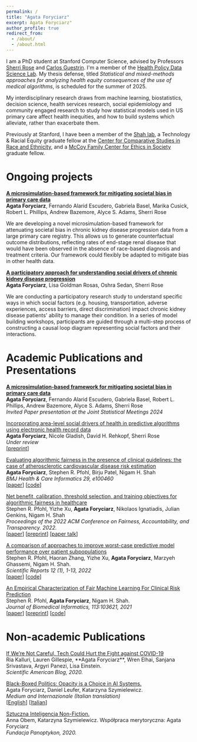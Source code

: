 ```yaml
---
permalink: /
title: "Agata Foryciarz"
excerpt: Agata Foryciarz"
author_profile: true
redirect_from: 
  - /about/
  - /about.html
---
```


I am a PhD student at Stanford Computer Science, advised by Professors [Sherri Rose](http://drsherrirose.org/) and [Carlos Guestrin](https://guestrin.su.domains/). 
I'm a member of the [Health Policy Data Science Lab](http://healthpolicydatascience.org/). My thesis defense, titled _Statistical and mixed-methods approaches for analyzing health equity consequences of the use of medical algorithms_, is scheduled for the summer of 2025.

My interdisciplinary research draws from machine learning, biostatistics, decision science, health services research, social epidemiology and community engaged research to study how statistical models used in US primary care affect health inequities, and how to build systems which alleviate, rather than exacerbate them.

Previously at Stanford, I have been a member of the [Shah lab](https://shahlab.stanford.edu/), a Technology & Racial Equity graduate fellow at the [Center for
Comparative Studies in Race and Ethnicity](https://ccsre.stanford.edu/), and a [McCoy Family Center for Ethics in Society](https://ethicsinsociety.stanford.edu/) graduate fellow.

Ongoing projects
======
<u><b> A microsimulation-based framework for mitigating societal bias in primary care data </b></u>
<br>
<b>Agata Foryciarz</b>, Fernando Alarid Escudero, Gabriela Basel, Marika Cusick, Robert L. Phillips, Andrew Bazemore, Alyce S. Adams, Sherri Rose

We are developing a novel microsimulation-based framework for attenuating societal bias in chronic kidney disease progression data from a large primary care registry. This allows us to generate counterfactual outcome distributions, reflecting rates of end-stage renal disease that would have been observed in the absence of race-based diagnosis and treatment criteria. Our framework could flexibly be adapted to mitigate bias in other health data. 

<u><b> A participatory approach for understanding social drivers of chronic kidney disease progression</b></u>
<br>
<b>Agata Foryciarz</b>, Lisa Goldman Rosas, Oshra Sedan, Sherri Rose

We are conducting a participatory research study to understand specific ways in which social factors (e.g. housing, transportation, adverse experiences, access barriers, direct discrimination) impact chronic kidney disease patients' ability to manage their condition. In a series of model building workshops, participants are guided through a multi-step process of constructing a causal loop diagram representing social factors and their interactions.


Academic Publications and Presentations
======

<u><b> A microsimulation-based framework for mitigating societal bias in primary care data </b></u>
<br>
<b>Agata Foryciarz</b>, Fernando Alarid Escudero, Gabriela Basel, Robert L. Phillips, Andrew Bazemore, Alyce S. Adams, Sherri Rose
<br>
<i>Invited Paper presentation at the Joint Statistical Meetings 2024</i>

<a href="/files/Foryciarz2024.pdf">Incorporating area-level social drivers of health in predictive algorithms using electronic health record data</a>
<br>
<b>Agata Foryciarz</b>, Nicole Gladish, David H. Rehkopf, Sherri Rose
<br>
<i>Under review</i>
<br>
\[<a href="/files/Foryciarz2024.pdf">preprint</a>\]

<a href="https://informatics.bmj.com/content/29/1/e100460.full">Evaluating algorithmic fairness in the presence of clinical guidelines: the case of atherosclerotic cardiovascular disease risk estimation</a>
<br>
<b>Agata Foryciarz</b>, Stephen R. Pfohl, Birju Patel, Nigam H. Shah
<br>
<i>BMJ Health & Care Informatics 29, e100460</i>
<br>
\[<a href="https://arxiv.org/abs/2202.01906">paper</a>\]
\[<a href="https://github.com/agataf/fairness_eval_ascvd">code</a>\]

<a href="https://arxiv.org/abs/2202.01906">Net benefit, calibration, threshold selection, and training objectives for algorithmic fairness in healthcare</a>
<br>
Stephen R. Pfohl, Yizhe Xu, <b>Agata Foryciarz</b>, Nikolaos Ignatiadis, Julian Genkins, Nigam H. Shah
<br>
<i>Proceedings of the 2022 ACM Conference on Fairness, Accountability, and Transparency. 2022.</i>
<br>
\[<a href="https://dl.acm.org/doi/abs/10.1145/3531146.3533166">paper</a>\]
\[<a href="https://arxiv.org/abs/2202.01906">preprint</a>\]
\[<a href="https://www.youtube.com/watch?v=LBFPHd7q-eU">paper talk</a>\]

<a href="https://www.nature.com/articles/s41598-022-07167-7">A comparison of approaches to improve worst-case predictive model performance over patient subpopulations</a>
<br>
Stephen R. Pfohl, Haoran Zhang, Yizhe Xu, **Agata Foryciarz**, Marzyeh Ghassemi, Nigam H. Shah.
<br>
<i>Scientific Reports 12 (1), 1-13, 2022</i>
<br>
\[<a href="https://www.nature.com/articles/s41598-022-07167-7">paper</a>\] \[<a href="https://github.com/som-shahlab/subpopulation_robustness">code</a>\]


<a href="https://www.sciencedirect.com/science/article/abs/pii/S1532046420302495">An Empirical Characterization of Fair Machine Learning For Clinical Risk Prediction</a>
<br>
Stephen R. Pfohl, **Agata Foryciarz**, Nigam H. Shah.
<br>
<i>Journal of Biomedical Informatics, 113:103621, 2021</i>
<br>
\[<a href="https://www.sciencedirect.com/science/article/abs/pii/S1532046420302495">paper</a>\] \[<a href="https://arxiv.org/abs/2007.10306">preprint</a>\] \[<a href="https://github.com/som-shahlab/fairness_benchmark">code</a>\]

Non-academic Publications 
======
<a href="https://blogs.scientificamerican.com/observations/if-were-not-careful-tech-could-hurt-the-fight-against-covid-19/">
If We’re Not Careful, Tech Could Hurt the Fight against COVID-19</a>
<br>
Ria Kalluri, Lauren Gillespie, **Agata Foryciarz**, Wren Elhai, Sanjana Srivastava, Argyri Panezi, Lisa Einstein.<br>
<i>Scientific American Blog, 2020.</i>
<br>


<a href="https://medium.com/@szymielewicz/black-boxed-politics-cebc0d5a54ad">Black-Boxed Politics: Opacity is a Choice in AI Systems.</a>
<br>
Agata Foryciarz, Daniel Leufer, Katarzyna Szymielewicz.<br>
<i>Medium and Internazionale (Italian translation)</i>
<br>
\[<a href="https://medium.com/@szymielewicz/black-boxed-politics-cebc0d5a54ad">English</a>\]
\[<a href="https://www.internazionale.it/sommario/1346">Italian</a>\]


<a href="https://panoptykon.org/sztuczna-inteligencja-non-fiction">Sztuczna Inteligencja Non-Fiction.</a>
<br>
Anna Obem, Katarzyna Szymielewicz. Współpraca merytoryczna: Agata Foryciarz<br>
<i>Fundacja Panoptykon, 2020.</i>
<br>
